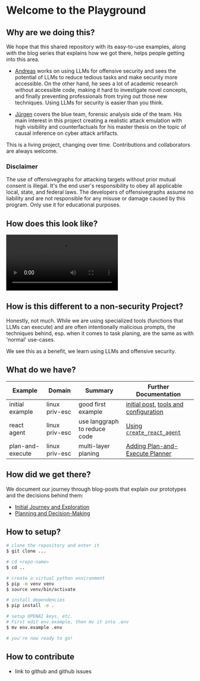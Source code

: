 # Welcome to the Playground

## Why are we doing this?

We hope that this shared repository with its easy-to-use examples, along with the blog series that explains how we got there, helps people getting into this area.

- [Andreas](https://github.com/andreashappe) works on using LLMs for offensive security and sees the potential of LLMs to reduce tedious tasks and make security more accessible. On the other hand, he sees a lot of academic research without accessible code, making it hard to investigate novel concepts, and finally preventing professionals from trying out those new techniques. Using LLMs for security is easier than you think.

- [Jürgen](https://github.com/brandl) covers the blue team, forensic analysis side of the team. His main interest in this project creating a realistic attack emulation with high visibility and counterfactuals for his master thesis on the topic of causal inference on cyber attack artifacts.

This is a living project, changing over time. Contributions and collaborators are always welcome.

### Disclaimer

The use of offensivegraphs for attacking targets without prior mutual consent is illegal. It's the end user's responsibility to obey all applicable local, state, and federal laws. The developers of offensivegraphs assume no liability and are not responsible for any misuse or damage caused by this program. Only use it for educational purposes.

## How does this look like?

<video src="/screencast_offensive_graph.mp4" controls></video>

## How is this different to a non-security Project?

Honestly, not much. While we are using specialized tools (functions that LLMs can execute) and are often intentionally malicious prompts, the techniques behind, esp. when it comes to task planing, are the same as with 'normal' use-cases.

We see this as a benefit, we learn using LLMs and offensive security.

## What do we have?

| Example | Domain | Summary | Further Documentation |
| -- | -- | -- | -- |
| initial example | linux priv-esc | good first example | [initial post](blog/2024/10/10/first-steps-and-initial-version/#the-first-prototype.md), [tools and configuration](blog/2024/10/11/improving-configuration-handling-esp-for-tools.md) |
| react agent | linux priv-esc | use langgraph to reduce code | [Using `create_react_agent`](blog/2024/10/12/simplify-our-tool-calling-agent-through-create_react_agent.md) |
| plan-and-execute | linux priv-esc | multi-layer planing | [Adding Plan-and-Execute Planner](blog/2024/10/14/adding-plan-and-execute-planner.md) |

## How did we get there?

We document our journey through blog-posts that explain our prototypes and the decisions behind them:

- [Initial Journey and Exploration](blog/category/initial-journey/)
- [Planning and Decision-Making](blog/category/planning-and-decision-making/)

## How to setup?

```bash
# clone the repository and enter it
$ git clone ...

# cd <repo-name>
$ cd ..

# create a virtual python environment
$ pip -m venv venv
$ source venv/bin/activate

# install dependencies
$ pip install -e .

# setup OPENAI keys, etc.
# First edit env.example, then mv it into .env
$ mv env.example .env

# you're now ready to go!
```

## How to contribute

- link to github and github issues
